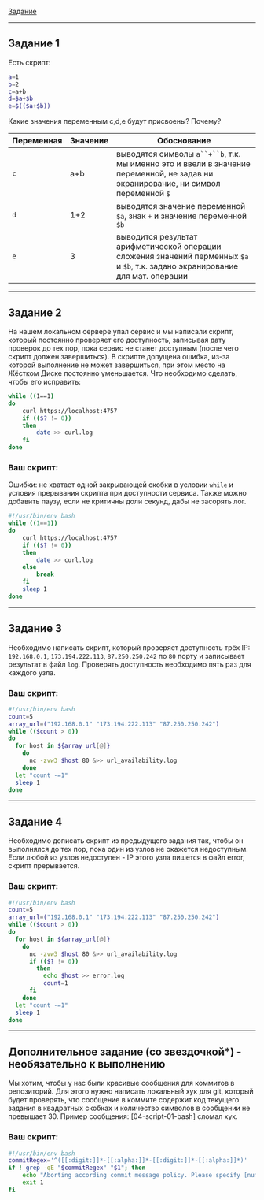 [Задание](https://github.com/netology-code/sysadm-homeworks/blob/devsys10/04-script-01-bash/README.md)

------

## Задание 1

Есть скрипт:
```bash
a=1
b=2
c=a+b
d=$a+$b
e=$(($a+$b))
```

Какие значения переменным c,d,e будут присвоены? Почему?

| Переменная  | Значение | Обоснование                                                                                                                        |
| ------------- |----------|------------------------------------------------------------------------------------------------------------------------------------|
| `c`  | a+b      | выводятся символы `a``+``b`, т.к. мы именно это и ввели в значение переменной, не задав ни экранирование, ни символ переменной `$` |
| `d`  | 1+2      | выводятся значение переменной `$a`, знак `+` и значение переменной `$b`                                                            |
| `e`  | 3        | выводится результат арифметической операции сложения значений перменных `$a` и `$b`, т.к. задано экранирование для мат. операции   |

----

## Задание 2

На нашем локальном сервере упал сервис и мы написали скрипт, который постоянно проверяет его доступность, записывая дату проверок до тех пор, пока сервис не станет доступным (после чего скрипт должен завершиться). В скрипте допущена ошибка, из-за которой выполнение не может завершиться, при этом место на Жёстком Диске постоянно уменьшается. Что необходимо сделать, чтобы его исправить:
```bash
while ((1==1)
do
	curl https://localhost:4757
	if (($? != 0))
	then
		date >> curl.log
	fi
done
```

### Ваш скрипт:
Ошибки: не хватает одной закрывающей скобки в условии `while` и условия прерывания скрипта при доступности сервиса. Также можно добавить паузу, если не критичны доли секунд, дабы не засорять лог.  
```bash
#!/usr/bin/env bash
while ((1==1))
do
	curl https://localhost:4757
	if (($? != 0))
	then
		date >> curl.log
	else
	    break
	fi
	sleep 1
done
```

---

## Задание 3

Необходимо написать скрипт, который проверяет доступность трёх IP: `192.168.0.1`, `173.194.222.113`, `87.250.250.242` по `80` порту и записывает результат в файл `log`. Проверять доступность необходимо пять раз для каждого узла.

### Ваш скрипт:
```bash
#!/usr/bin/env bash
count=5
array_url=("192.168.0.1" "173.194.222.113" "87.250.250.242")
while (($count > 0))
do
  for host in ${array_url[@]}
    do
      nc -zvw3 $host 80 &>> url_availability.log
    done
  let "count -=1"
  sleep 1
done
```

---
## Задание 4

Необходимо дописать скрипт из предыдущего задания так, чтобы он выполнялся до тех пор, пока один из узлов не окажется недоступным. Если любой из узлов недоступен - IP этого узла пишется в файл error, скрипт прерывается.

### Ваш скрипт:
```bash
#!/usr/bin/env bash
count=5
array_url=("192.168.0.1" "173.194.222.113" "87.250.250.242")
while (($count > 0))
do
  for host in ${array_url[@]}
    do
      nc -zvw3 $host 80 &>> url_availability.log
      if (($? != 0))
        then
          echo $host >> error.log
          count=1
      fi
    done
  let "count -=1"
  sleep 1
done
```

---

## Дополнительное задание (со звездочкой*) - необязательно к выполнению

Мы хотим, чтобы у нас были красивые сообщения для коммитов в репозиторий. Для этого нужно написать локальный хук для git, который будет проверять, что сообщение в коммите содержит код текущего задания в квадратных скобках и количество символов в сообщении не превышает 30. Пример сообщения: \[04-script-01-bash\] сломал хук.

### Ваш скрипт:
```bash
#!/usr/bin/env bash 
commitRegex='^([[:digit:]]*-[[:alpha:]]*-[[:digit:]]*-[[:alpha:]]*)'
if ! grep -qE "$commitRegex" "$1"; then
    echo "Aborting according commit message policy. Please specify [number-module-number-lesson] message."
    exit 1
fi
```